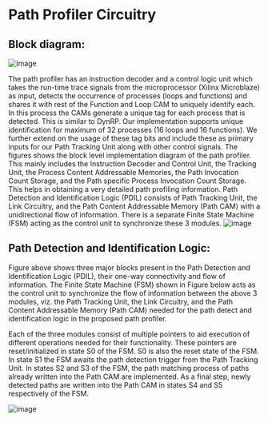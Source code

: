 # Path Profiler Circuitry


## Block diagram: 
![image](https://user-images.githubusercontent.com/82860513/192847598-a9ee8868-8c56-4182-a514-51ba90560a07.png)


The path profiler has an instruction decoder and a control logic unit which takes the run-time trace signals from the microprocessor (Xilinx Microblaze) as input, detects the occurrence of processes (loops and functions) and shares it with rest of the Function and Loop CAM to uniquely identify each. In this process the CAMs generate a unique tag for each process that is detected. This is similar to DynRP. Our implementation supports unique identification for maximum of 32 processes (16 loops and 16 functions). We further extend on the usage of these tag bits and include these as primary inputs for our Path Tracking Unit along with other control signals. The figures shows the block level implementation diagram of the path profiler. This mainly includes the Instruction Decoder and Control Unit, the Tracking Unit, the Process Content Addressable Memories, the Path Invocation Count Storage, and the Path specific Process Invocation Count Storage. This helps in obtaining a very detailed path profiling information. Path Detection and Identification Logic (PDIL) consists of Path Tracking Unit, the Link Circuitry, and the Path Content Addressable Memory (Path CAM) with a unidirectional flow of information. There is a separate Finite State Machine (FSM) acting as the control unit to synchronize these 3 modules.
![image](https://user-images.githubusercontent.com/82860513/192847200-3e92d06d-09ae-446c-9e5d-7ec6b2fd27de.png)

## Path Detection and Identification Logic: 
Figure above shows three major blocks present in the Path Detection and Identification Logic (PDIL), their one-way connectivity and flow of information. The Finite State Machine (FSM) shown in Figure below acts as the control unit to synchronize the flow of information between the above 3 modules, viz. the Path Tracking Unit, the Link Circuitry, and the Path Content Addressable Memory (Path CAM) needed for the path detect and identification logic in the proposed path profiler.

Each of the three modules consist of multiple pointers to aid execution of different operations needed for their functionality. These pointers are reset/initialized in state S0 of the FSM. S0 is also the reset state of the FSM. In state S1 the FSM awaits the path detection trigger from the Path Tracking Unit. In states S2 and S3 of the FSM, the path matching process of paths already written into the Path CAM are implemented. As a final step, newly detected paths are written into the Path CAM in states S4 and S5 respectively of the FSM.

![image](https://user-images.githubusercontent.com/82860513/190897180-eddb8c3b-21d9-4aae-9d0f-51ccfdae5442.png)


